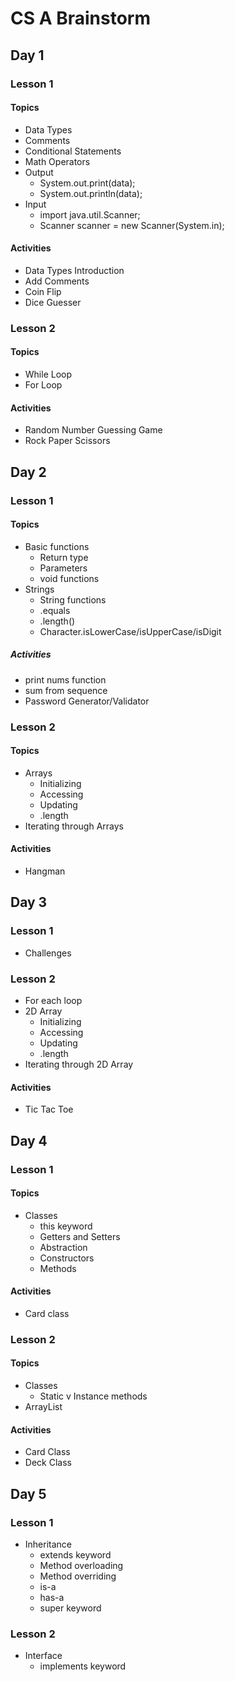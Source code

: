 # CS A Brainstorm

## Day 1

### Lesson 1

#### Topics

- Data Types
- Comments
- Conditional Statements
- Math Operators
- Output
    - System.out.print(data);
    - System.out.println(data);
- Input
    - import java.util.Scanner;
    - Scanner scanner = new Scanner(System.in);

#### Activities

- Data Types Introduction
- Add Comments
- Coin Flip
- Dice Guesser

### Lesson 2

#### Topics

- While Loop
- For Loop

#### Activities 

- Random Number Guessing Game
- Rock Paper Scissors

## Day 2

### Lesson 1

#### Topics

- Basic functions
    - Return type
    - Parameters
    - void functions
- Strings
    - String functions
    - .equals
    - .length()
    - Character.isLowerCase/isUpperCase/isDigit

##### Activities

- print nums function
- sum from sequence
- Password Generator/Validator

### Lesson 2

#### Topics

- Arrays
    - Initializing
    - Accessing
    - Updating
    - .length
- Iterating through Arrays

#### Activities

- Hangman

## Day 3

### Lesson 1

- Challenges

### Lesson 2

- For each loop
- 2D Array
    - Initializing
    - Accessing
    - Updating
    - .length
- Iterating through 2D Array

#### Activities

- Tic Tac Toe

## Day 4

### Lesson 1

#### Topics

- Classes
    - this keyword
    - Getters and Setters
    - Abstraction
    - Constructors
    - Methods

#### Activities

- Card class

### Lesson 2

#### Topics

- Classes
    - Static v Instance methods
- ArrayList

#### Activities

- Card Class
- Deck Class

## Day 5

### Lesson 1

- Inheritance
    - extends keyword
    - Method overloading
    - Method overriding
    - is-a
    - has-a
    - super keyword

### Lesson 2

- Interface
    - implements keyword

